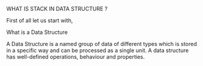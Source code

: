 WHAT IS STACK IN DATA STRUCTURE ?

First of all let us start with, 

What is a Data Structure

A Data Structure is a named group of data of different types which is stored in a specific way and can be processed as a single unit. A data structure has well-defined operations, behaviour and properties. 

